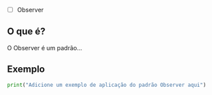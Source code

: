 
- [ ] Observer
## O que é?
O Observer é um padrão...

## Exemplo
```python
print("Adicione um exemplo de aplicação do padrão Observer aqui")
```
